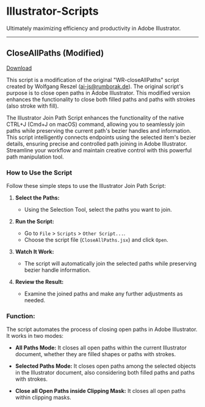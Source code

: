 # Illustrator-Scripts
Ultimately maximizing efficiency and productivity in Adobe Illustrator.

---
## CloseAllPaths (Modified)

[Download](https://github.com/reyki/Illustrator-Scripts/blob/main/closeAllPaths.jsx)


This script is a modification of the original "WR-closeAllPaths" script created by Wolfgang Reszel (ai-js@rumborak.de). The original script's purpose is to close open paths in Adobe Illustrator. This modified version enhances the functionality to close both filled paths and paths with strokes (also stroke with fill).

The Illustrator Join Path Script enhances the functionality of the native CTRL+J (Cmd+J on macOS) command, allowing you to seamlessly join paths while preserving the current path's bezier handles and information. This script intelligently connects endpoints using the selected item's bezier details, ensuring precise and controlled path joining in Adobe Illustrator. Streamline your workflow and maintain creative control with this powerful path manipulation tool.


### How to Use the Script

Follow these simple steps to use the Illustrator Join Path Script:

1. **Select the Paths:**
   - Using the Selection Tool, select the paths you want to join.

5. **Run the Script:**
   - Go to `File` > `Scripts` > `Other Script...`.
   - Choose the script file (`CloseAllPaths.jsx`) and click `Open`.

6. **Watch It Work:**
   - The script will automatically join the selected paths while preserving bezier handle information.

7. **Review the Result:**
   - Examine the joined paths and make any further adjustments as needed.

### Function:

The script automates the process of closing open paths in Adobe Illustrator. It works in two modes:

- **All Paths Mode:** It closes all open paths within the current Illustrator document, whether they are filled shapes or paths with strokes.

- **Selected Paths Mode:** It closes open paths among the selected objects in the Illustrator document, also considering both filled paths and paths with strokes.

-  **Close all Open Paths inside Clipping Mask:** It closes all open paths within clipping masks.
